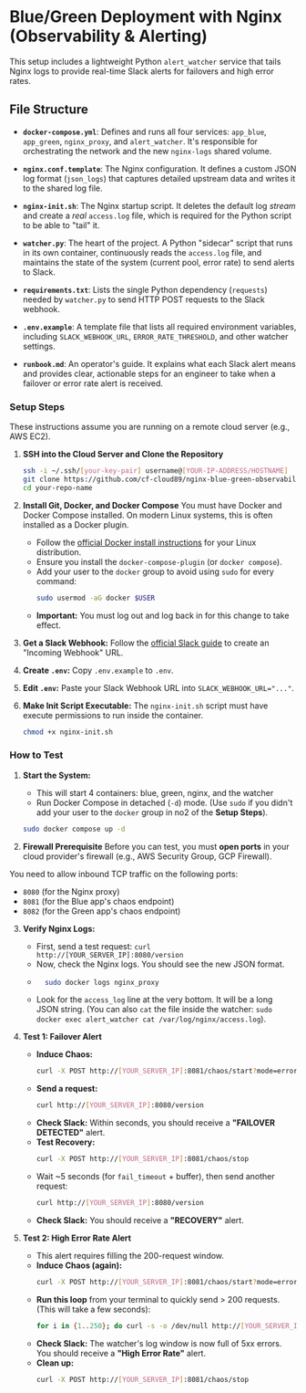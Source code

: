 # Blue/Green Deployment with Nginx (Observability & Alerting)

This setup includes a lightweight Python `alert_watcher` service that tails Nginx logs to provide real-time Slack alerts for failovers and high error rates.

## File Structure

* **`docker-compose.yml`**: Defines and runs all four services: `app_blue`, `app_green`, `nginx_proxy`, and `alert_watcher`. It's responsible for orchestrating the network and the new `nginx-logs` shared volume.

* **`nginx.conf.template`**: The Nginx configuration. It defines a custom JSON log format (`json_logs`) that captures detailed upstream data and writes it to the shared log file.

* **`nginx-init.sh`**: The Nginx startup script. It deletes the default log *stream* and create a *real* `access.log` file, which is required for the Python script to be able to "tail" it.

* **`watcher.py`**: The heart of the project. A Python "sidecar" script that runs in its own container, continuously reads the `access.log` file, and maintains the state of the system (current pool, error rate) to send alerts to Slack.

* **`requirements.txt`**: Lists the single Python dependency (`requests`) needed by `watcher.py` to send HTTP POST requests to the Slack webhook.

* **`.env.example`**: A template file that lists all required environment variables, including `SLACK_WEBHOOK_URL`, `ERROR_RATE_THRESHOLD`, and other watcher settings.

* **`runbook.md`**: An operator's guide. It explains what each Slack alert means and provides clear, actionable steps for an engineer to take when a failover or error rate alert is received.

### Setup Steps

These instructions assume you are running on a remote cloud server (e.g., AWS EC2).

1.  **SSH into the Cloud Server and Clone the Repository**
    ```sh
    ssh -i ~/.ssh/[your-key-pair] username@[YOUR-IP-ADDRESS/HOSTNAME]
    git clone https://github.com/cf-cloud89/nginx-blue-green-observability.git
    cd your-repo-name
    ```

2.  **Install Git, Docker, and Docker Compose**
    You must have Docker and Docker Compose installed. On modern Linux systems, this is often installed as a Docker plugin.
    * Follow the [official Docker install instructions](https://docs.docker.com/engine/install/) for your Linux distribution.
    * Ensure you install the `docker-compose-plugin` (or `docker compose`).
    * Add your user to the `docker` group to avoid using `sudo` for every command:
        ```sh
        sudo usermod -aG docker $USER
        ```
    * **Important:** You must log out and log back in for this change to take effect.

3.  **Get a Slack Webhook:** Follow the [official Slack guide](https://api.slack.com/messaging/webhooks) to create an "Incoming Webhook" URL.

4.  **Create `.env`:** Copy `.env.example` to `.env`.

5.  **Edit `.env`:** Paste your Slack Webhook URL into `SLACK_WEBHOOK_URL="..."`.

6.  **Make Init Script Executable:**
    The `nginx-init.sh` script must have execute permissions to run inside the container.

    ```sh
    chmod +x nginx-init.sh
    ```

### How to Test

1.  **Start the System:**
    * This will start 4 containers: blue, green, nginx, and the watcher
    * Run Docker Compose in detached (`-d`) mode. (Use `sudo` if you didn't add your user to the `docker` group in no2 of the **Setup Steps**).
    ```sh
    sudo docker compose up -d
    ```

2.  **Firewall Prerequisite**
Before you can test, you must **open ports** in your cloud provider's firewall (e.g., AWS Security Group, GCP Firewall).

You need to allow inbound TCP traffic on the following ports:
* `8080` (for the Nginx proxy)
* `8081` (for the Blue app's chaos endpoint)
* `8082` (for the Green app's chaos endpoint)

3.  **Verify Nginx Logs:**
    * First, send a test request: `curl http://[YOUR_SERVER_IP]:8080/version`
    * Now, check the Nginx logs. You should see the new JSON format.
    * ```sh
        sudo docker logs nginx_proxy
        ```
    * Look for the `access_log` line at the very bottom. It will be a long JSON string. (You can also `cat` the file inside the watcher: `sudo docker exec alert_watcher cat /var/log/nginx/access.log`).

4.  **Test 1: Failover Alert**
    * **Induce Chaos:**
        ```sh
        curl -X POST http://[YOUR_SERVER_IP]:8081/chaos/start?mode=error
        ```
    * **Send a request:**
        ```sh
        curl http://[YOUR_SERVER_IP]:8080/version
        ```
    * **Check Slack:** Within seconds, you should receive a **"FAILOVER DETECTED"** alert.
    * **Test Recovery:**
        ```sh
        curl -X POST http://[YOUR_SERVER_IP]:8081/chaos/stop
        ```
    * Wait ~5 seconds (for `fail_timeout` + buffer), then send another request:
        ```sh
        curl http://[YOUR_SERVER_IP]:8080/version
        ```
    * **Check Slack:** You should receive a **"RECOVERY"** alert.

5.  **Test 2: High Error Rate Alert**
    * This alert requires filling the 200-request window.
    * **Induce Chaos (again):**
        ```sh
        curl -X POST http://[YOUR_SERVER_IP]:8081/chaos/start?mode=error
        ```
    * **Run this loop** from your terminal to quickly send > 200 requests. (This will take a few seconds):
        ```sh
        for i in {1..250}; do curl -s -o /dev/null http://[YOUR_SERVER_IP]:8080/; done
        ```
    * **Check Slack:** The watcher's log window is now full of 5xx errors. You should receive a **"High Error Rate"** alert.
    * **Clean up:**
        ```sh
        curl -X POST http://[YOUR_SERVER_IP]:8081/chaos/stop
        ```